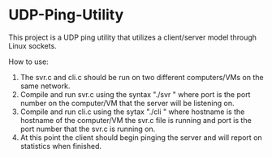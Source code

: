 # UDP-Ping-Utility
This project is a UDP ping utility that utilizes a client/server model through Linux sockets.

How to use:
1. The svr.c and cli.c should be run on two different computers/VMs on the same network. 
2. Compile and run svr.c using the syntax "./svr <port>" where port is the port number on the computer/VM that the server will be listening on.
3. Compile and run cli.c using the sytax "./cli <hostname> <port>" where hostname is the hostname of the computer/VM the svr.c file is running and port is the port number that the svr.c is running on.
4. At this point the client should begin pinging the server and will report on statistics when finished.
